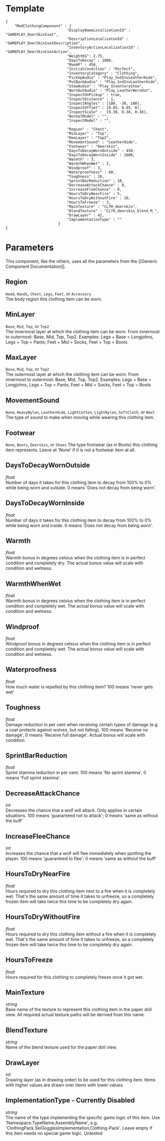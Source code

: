 # Template
```
{
    "ModClothingComponent" : {
                            "DisplayNameLocalizationId" : "GAMEPLAY_DeerSkinCoat",
                            "DescriptionLocalizatonId" : "GAMEPLAY_DeerSkinCoatDescription",
                            "InventoryActionLocalizationId" : "GAMEPLAY_DeerSkinCoatAction",
                            "WeightKG": 2.75,
                            "DaysToDecay" : 1000,
                            "MaxHP" : 450,
                            "InitialCondition" : "Perfect",
                            "InventoryCategory" : "Clothing",
                            "PickUpAudio" : "Play_SndInvLeatherHide",
                            "PutBackAudio" : "Play_SndInvLeatherHide",
                            "StowAudio" : "Play_InventoryStow",
                            "WornOutAudio" : "Play_LeatherWornOut",
                            "InspectOnPickup" : true,
                            "InspectDistance" : 1,
                            "InspectAngles" : [180, -30, 180],
                            "InspectOffset" : [0.05, 0.05, 0],
                            "InspectScale" :  [0.38, 0.38, 0.38],
                            "NormalModel" : "",
                            "InspectModel" : "",

                            "Region" : "Chest",
                            "MinLayer" : "Top",
                            "MaxLayer" : "Top2",
                            "MovementSound" : "LeatherHide",
                            "Footwear" : "Deerskin",
                            "DaysToDecayWornOutside" : 450,
                            "DaysToDecayWornInside" : 1000,
                            "Warmth" : 3,
                            "WarmthWhenWet" : 2,
                            "Windproof" : 3,
                            "Waterproofness" : 60,
                            "Toughness" : 10,
                            "SprintBarReduction" : 10,
                            "DecreaseAttackChance" : 0,
                            "IncreaseFleeChance" : 0,
                            "HoursToDryNearFire" : 5,
                            "HoursToDryWithoutFire" : 10,
                            "HoursToFreeze" : 3,
                            "MainTexture" : "CLTH_deerskin",
                            "BlendTexture" : "CLTH_deerskin_blend_M_",
                            "DrawLayer" : 42,
                            "ImplementationType" : ""
                        }
}
```

# Parameters

This component, like the others, uses all the parameters from the [[Generic Component Documentation]].

## Region
`Head`, `Hands`, `Chest`, `Legs`, `Feet`, or `Accessory`<br/>
The body region this clothing item can be worn.

## MinLayer
`Base`, `Mid`, `Top`, or `Top2`<br/>
The innermost layer at which the clothing item can be worn. From innermost to outermost: Base, Mid, Top, Top2. Examples: Legs + Base = Longjohns, Legs + Top = Pants; Feet + Mid = Socks, Feet + Top = Boots

## MaxLayer
`Base`, `Mid`, `Top`, or `Top2`<br/>
The outermost layer at which the clothing item can be worn. From innermost to outermost: Base, Mid, Top, Top2. Examples: Legs + Base = Longjohns, Legs + Top = Pants; Feet + Mid = Socks, Feet + Top = Boots

## MovementSound
`None`, `HeavyNylon`, `LeatherHide`, `LightCotton`, `LightNylon`, `SoftCloth`, or `Wool`<br/>
The type of sound to make when moving while wearing this clothing item.

## Footwear
`None`, `Boots`, `Deerskin`, or `Shoes`
The type footwear (as in Boots) this clothing item represents. Leave at 'None' if it is not a footwear item at all.

## DaysToDecayWornOutside
*float*<br/>
Number of days it takes for this clothing item to decay from 100% to 0% while being worn and outside. 0 means 'Does not decay from being worn'.

## DaysToDecayWornInside
*float*<br/>
Number of days it takes for this clothing item to decay from 100% to 0% while being worn and inside. 0 means 'Does not decay from being worn'.

## Warmth
*float*<br/>
Warmth bonus in degrees celsius when the clothing item is in perfect condition and completely dry. The actual bonus value will scale with condition and wetness.

## WarmthWhenWet
*float*<br/>
Warmth bonus in degrees celsius when the clothing item is in perfect condition and completely wet. The actual bonus value will scale with condition and wetness.

## Windproof
*float*<br/>
Windproof bonus in degrees celsius when the clothing item is in perfect condition and completely wet. The actual bonus value will scale with condition and wetness.

## Waterproofness
*float*<br/>
How much water is repelled by this clothing item? 100 means 'never gets wet'

## Toughness
*float*<br/>
Damage reduction in per cent when receiving certain types of damage (e.g. a coat protects against wolves, but not falling). 100 means 'Receive no damage', 0 means 'Receive full damage'. Actual bonus will scale with condition.

## SprintBarReduction
*float*<br/>
Sprint stamina reduction in per cent. 100 means 'No sprint stamina', 0 means 'Full sprint stamina'.

## DecreaseAttackChance
*int*<br/>
Decreases the chance that a wolf will attack. Only applies in certain situations. 100 means 'guaranteed not to attack'; 0 means 'same as without the buff'

## IncreaseFleeChance
*int*<br/>
Increases the chance that a wolf will flee immediately when spotting the player. 100 means 'guaranteed to flee'; 0 means 'same as without the buff'

## HoursToDryNearFire
*float*<br/>
Hours required to dry this clothing item next to a fire when it is completely wet. That's the same amount of time it takes to unfreeze, so a completely frozen item will take twice this time to be completely dry again.

## HoursToDryWithoutFire
*float*<br/>
Hours required to dry this clothing item without a fire when it is completely wet. That's the same amount of time it takes to unfreeze, so a completely frozen item will take twice this time to be completely dry again.

## HoursToFreeze
*float*<br/>
Hours required for this clothing to completely freeze once it got wet.

## MainTexture
*string*<br/>
Base name of the texture to represent this clothing item in the paper doll view. All required actual texture paths will be derived from this name.

## BlendTexture
*string*<br/>
Name of the blend texture used for the paper doll view.

## DrawLayer
*int*<br/>
Drawing layer (as in drawing order) to be used for this clothing item. Items with higher values are drawn over items with lower values.

## ImplementationType - Currently Disabled
*string*<br/>
The name of the type implementing the specific game logic of this item. Use 'Namespace.TypeName,AssemblyName', e.g. 'ClothingPack.SkiGogglesImplementation,Clothing-Pack'. Leave empty if this item needs no special game logic. Untested